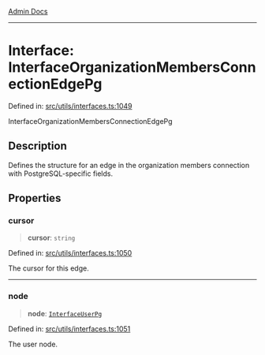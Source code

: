 [Admin Docs](/)

***

# Interface: InterfaceOrganizationMembersConnectionEdgePg

Defined in: [src/utils/interfaces.ts:1049](https://github.com/PalisadoesFoundation/talawa-admin/blob/main/src/utils/interfaces.ts#L1049)

InterfaceOrganizationMembersConnectionEdgePg

## Description

Defines the structure for an edge in the organization members connection with PostgreSQL-specific fields.

## Properties

### cursor

> **cursor**: `string`

Defined in: [src/utils/interfaces.ts:1050](https://github.com/PalisadoesFoundation/talawa-admin/blob/main/src/utils/interfaces.ts#L1050)

The cursor for this edge.

***

### node

> **node**: [`InterfaceUserPg`](InterfaceUserPg.md)

Defined in: [src/utils/interfaces.ts:1051](https://github.com/PalisadoesFoundation/talawa-admin/blob/main/src/utils/interfaces.ts#L1051)

The user node.
